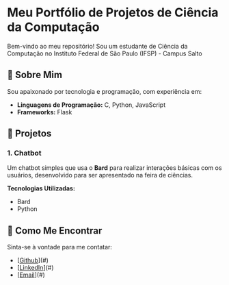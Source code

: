 # Meu Portfólio de Projetos de Ciência da Computação

Bem-vindo ao meu repositório! Sou um estudante de Ciência da Computação no Instituto Federal de São Paulo (IFSP) - Campus Salto

## 👋 Sobre Mim

Sou apaixonado por tecnologia e programação, com experiência em:
- **Linguagens de Programação:** C, Python, JavaScript
- **Frameworks:** Flask

## 📕 Projetos

### 1. Chatbot
Um chatbot simples que usa o **Bard** para realizar interações básicas com os usuários, desenvolvido para ser apresentado na feira de ciências.

**Tecnologias Utilizadas:**
- Bard
- Python

## 📩 Como Me Encontrar

Sinta-se à vontade para me contatar:
- [[Github](https://github.com/pedruxo)](#)
- [[LinkedIn](https://www.linkedin.com/in/pedro-fukuya-ohno-4219b5267/)](#)
- [[Email](pedro.fukuya@gmail.com)](#)
